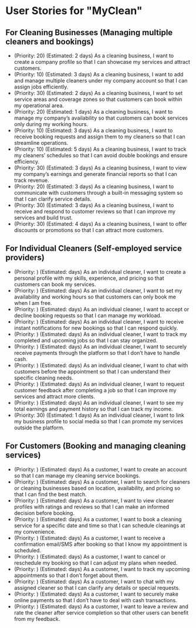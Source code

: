 # User Stories for "MyClean"

## For Cleaning Businesses (Managing multiple cleaners and bookings)
* (Priority: 20) (Estimated: 2 days) As a cleaning business, I want to create a company profile so that I can showcase my services and attract customers. 
* (Priority: 10) (Estimated: 3 days) As a cleaning business, I want to add and manage multiple cleaners under my company account so that I can assign jobs efficiently. 
* (Priority: 30) (Estimated: 2 days) As a cleaning business, I want to set service areas and coverage zones so that customers can book within my operational area.
* (Priority: 20) (Estimated: 1 days) As a cleaning business, I want to manage my company’s availability so that customers can book services only during my working hours.
* (Priority: 10) (Estimated: 3 days) As a cleaning business, I want to receive booking requests and assign them to my cleaners so that I can streamline operations.
* (Priority: 10) (Estimated: 5 days) As a cleaning business, I want to track my cleaners’ schedules so that I can avoid double bookings and ensure efficiency.
* (Priority: 30) (Estimated: 3 days) As a cleaning business, I want to view my company’s earnings and generate financial reports so that I can track revenue.
* (Priority: 20) (Estimated: 3 days) As a cleaning business, I want to communicate with customers through a built-in messaging system so that I can clarify service details.
* (Priority: 30) (Estimated: 3 days) As a cleaning business, I want to receive and respond to customer reviews so that I can improve my services and build trust.
* (Priority: 30) (Estimated: 4 days) As a cleaning business, I want to offer discounts or promotions so that I can attract more customers.

## For Individual Cleaners (Self-employed service providers)
* (Priority: ) (Estimated: days) As an individual cleaner, I want to create a personal profile with my skills, experience, and pricing so that customers can book my services.
* (Priority: ) (Estimated: days) As an individual cleaner, I want to set my availability and working hours so that customers can only book me when I am free.
* (Priority: ) (Estimated: days) As an individual cleaner, I want to accept or decline booking requests so that I can manage my workload.
* (Priority: ) (Estimated: days) As an individual cleaner, I want to receive instant notifications for new bookings so that I can respond quickly.
* (Priority: ) (Estimated: days) As an individual cleaner, I want to track my completed and upcoming jobs so that I can stay organized.
* (Priority: ) (Estimated: days) As an individual cleaner, I want to securely receive payments through the platform so that I don’t have to handle cash.
* (Priority: ) (Estimated: days) As an individual cleaner, I want to chat with customers before the appointment so that I can understand their specific cleaning needs.
* (Priority: ) (Estimated: days) As an individual cleaner, I want to request customer feedback after completing a job so that I can improve my services and attract more clients.
* (Priority: ) (Estimated: days) As an individual cleaner, I want to see my total earnings and payment history so that I can track my income.
* (Priority: 30) (Estimated: 1 days) As an individual cleaner, I want to link my business profile to social media so that I can promote my services outside the platform.

## For Customers (Booking and managing cleaning services)
* (Priority: ) (Estimated: days) As a customer, I want to create an account so that I can manage my cleaning service bookings.
* (Priority: ) (Estimated: days) As a customer, I want to search for cleaners or cleaning businesses based on location, availability, and pricing so that I can find the best match.
* (Priority: ) (Estimated: days) As a customer, I want to view cleaner profiles with ratings and reviews so that I can make an informed decision before booking.
* (Priority: ) (Estimated: days) As a customer, I want to book a cleaning service for a specific date and time so that I can schedule cleanings at my convenience.
* (Priority: ) (Estimated: days) As a customer, I want to receive a confirmation email/SMS after booking so that I know my appointment is scheduled.
* (Priority: ) (Estimated: days) As a customer, I want to cancel or reschedule my booking so that I can adjust my plans when needed.
* (Priority: ) (Estimated: days) As a customer, I want to track my upcoming appointments so that I don’t forget about them.
* (Priority: ) (Estimated: days) As a customer, I want to chat with my assigned cleaner so that I can clarify any details or special requests.
* (Priority: ) (Estimated: days) As a customer, I want to securely make online payments so that I don’t have to deal with cash transactions.
* (Priority: ) (Estimated: days) As a customer, I want to leave a review and rate the cleaner after service completion so that other users can benefit from my feedback.